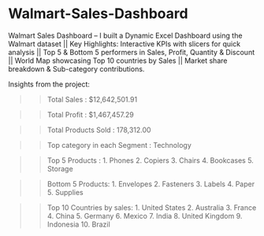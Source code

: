 # Walmart-Sales-Dashboard
Walmart Sales Dashboard – I built a Dynamic Excel Dashboard using the Walmart dataset  || Key Highlights:  Interactive KPIs with slicers for quick analysis || Top 5 &amp; Bottom 5 performers in Sales, Profit, Quantity &amp; Discount || World Map showcasing Top 10 countries by Sales || Market share breakdown &amp; Sub-category contributions.

Insights from the project:
>> Total Sales : $12,642,501.91

>> Total Profit : $1,467,457.29

>> Total Products Sold : 178,312.00

>> Top category in each Segment : Technology

>> Top 5 Products :
      1. Phones
      2. Copiers
      3. Chairs
      4. Bookcases
      5. Storage

>> Bottom 5 Products:
      1. Envelopes
      2. Fasteners
      3. Labels
      4. Paper
      5. Supplies

>> Top 10 Countries by sales:
      1. United States
      2. Australia
      3. France
      4. China
      5. Germany
      6. Mexico
      7. India
      8. United Kingdom
      9. Indonesia
      10. Brazil 



 
